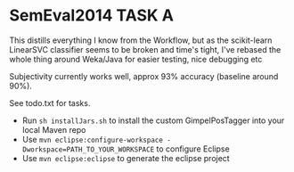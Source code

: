 SemEval2014 TASK A
==================

This distills everything I know from the Workflow, but as the scikit-learn LinearSVC classifier 
seems to be broken and time's tight, I've rebased the whole thing around Weka/Java for easier 
testing, nice debugging etc

Subjectivity currently works well, approx 93% accuracy (baseline around 90%).

See todo.txt for tasks.

* Run `sh installJars.sh` to install the custom GimpelPosTagger into your local Maven repo
* Use `mvn eclipse:configure-workspace -Dworkspace=PATH_TO_YOUR_WORKSPACE` to configure Eclipse
* Use `mvn eclipse:eclipse` to generate the eclipse project
